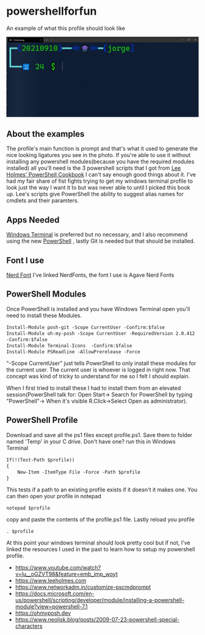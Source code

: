 # powershellforfun
An example of what this profile should look like

![Example](/example.jpg)

## About the examples
The profile's main function is prompt and that's what it used to generate the nice looking ligatures you see in the photo. If you're able to use it without installing any powershell modules(because you have the required modules installed) all you'll need is the 3 powershell scripts that I got from [Lee Holmes' PowerShell Cookbook]( https://www.amazon.com/PowerShell-Cookbook-Scripting-Ubiquitous-Object-Based/dp/109810160X/) I can't say enough good things about it. I've had my fair share of fist fights trying to get my windows terminal profile to look just the way I want it to but was never able to until I picked this book up. Lee's scripts give PowerShell the ability to suggest alias names for cmdlets and their paramters.

## Apps Needed
[Windows Terminal](https://www.microsoft.com/en-us/p/windows-terminal/9n0dx20hk701#activetab=pivot:overviewtab) is preferred but no necessary, and I also recommend using the new
[PowerShell](https://docs.microsoft.com/en-us/powershell/scripting/install/installing-powershell-core-on-windows?view=powershell-7.1)
, lastly Git is needed but that should be installed.
## Font I use
[Nerd Font](https://github.com/ryanoasis/nerd-fonts) I've linked NerdFonts, the font I use is Agave Nerd Fonts
## PowerShell Modules
Once PowerShell is installed and you have Windows Terminal open you'll need to install these Modules. 
```
Install-Module posh-git -Scope CurrentUser -Confirm:$false
Install-Module oh-my-posh -Scope CurrentUser -RequiredVersion 2.0.412 -Confirm:$false
Install-Module Terminal-Icons  -Confirm:$false
Install-Module PSReadline -AllowPrerelease -Force
```
"-Scope CurrentUser" just tells PowerShell to only install these modules for the current user.
The current user is whoever is logged in right now. That concept was kind of tricky to understand for me so I felt I should explain.

When I first tried to install these I had to install them from an elevated session(PowerShell talk for: Open Start-> Search for PowerShell by typing "PowerShell"-> When it's visible R.Click->Select Open as administrator).
## PowerShell Profile
Download and save all the ps1 files except profile.ps1. Save them to folder named 'Temp' in your C drive. Don't have one?
run this in Windows Terminal
```
If(!(Test-Path $profile))
{
	New-Item -ItemType File -Force -Path $profile
}
```
This tests if a path to an existing profile exists if it doesn't it makes one. You can then open your profile in notepad
```
notepad $profile
```
copy and paste the contents of the profile.ps1 file. 
Lastly reload you profile
```
. $profile
```
At this point your windows terminal should look pretty cool but if not, I've linked the resources I used in the past to learn how to setup my powershell profile.
- https://www.youtube.com/watch?v=lu__oGZVT98&feature=emb_imp_woyt
- https://www.leeholmes.com
- https://www.networkadm.in/customize-pscmdprompt
- https://docs.microsoft.com/en-us/powershell/scripting/developer/module/installing-a-powershell-module?view=powershell-7.1
- https://ohmyposh.dev
- https://www.neolisk.blog/posts/2009-07-23-powershell-special-characters

